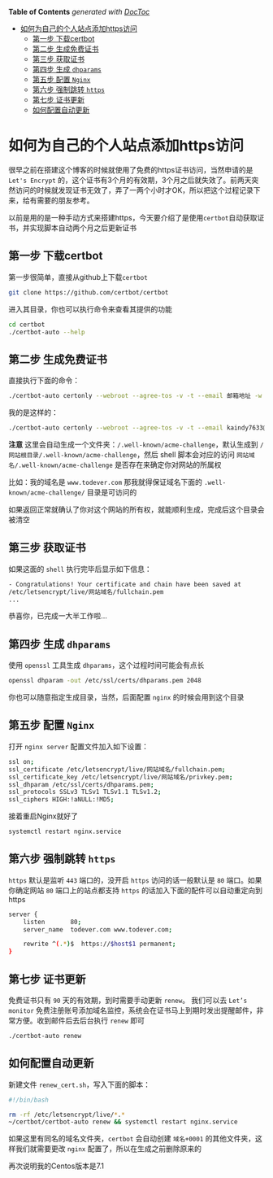<!-- START doctoc generated TOC please keep comment here to allow auto update -->
<!-- DON'T EDIT THIS SECTION, INSTEAD RE-RUN doctoc TO UPDATE -->
**Table of Contents**  *generated with [DocToc](https://github.com/thlorenz/doctoc)*

- [如何为自己的个人站点添加https访问](#%E5%A6%82%E4%BD%95%E4%B8%BA%E8%87%AA%E5%B7%B1%E7%9A%84%E4%B8%AA%E4%BA%BA%E7%AB%99%E7%82%B9%E6%B7%BB%E5%8A%A0https%E8%AE%BF%E9%97%AE)
  - [第一步 下载certbot](#%E7%AC%AC%E4%B8%80%E6%AD%A5-%E4%B8%8B%E8%BD%BDcertbot)
  - [第二步 生成免费证书](#%E7%AC%AC%E4%BA%8C%E6%AD%A5-%E7%94%9F%E6%88%90%E5%85%8D%E8%B4%B9%E8%AF%81%E4%B9%A6)
  - [第三步 获取证书](#%E7%AC%AC%E4%B8%89%E6%AD%A5-%E8%8E%B7%E5%8F%96%E8%AF%81%E4%B9%A6)
  - [第四步 生成 `dhparams`](#%E7%AC%AC%E5%9B%9B%E6%AD%A5-%E7%94%9F%E6%88%90-dhparams)
  - [第五步 配置 `Nginx`](#%E7%AC%AC%E4%BA%94%E6%AD%A5-%E9%85%8D%E7%BD%AE-nginx)
  - [第六步 强制跳转 `https`](#%E7%AC%AC%E5%85%AD%E6%AD%A5-%E5%BC%BA%E5%88%B6%E8%B7%B3%E8%BD%AC-https)
  - [第七步 证书更新](#%E7%AC%AC%E4%B8%83%E6%AD%A5-%E8%AF%81%E4%B9%A6%E6%9B%B4%E6%96%B0)
  - [如何配置自动更新](#%E5%A6%82%E4%BD%95%E9%85%8D%E7%BD%AE%E8%87%AA%E5%8A%A8%E6%9B%B4%E6%96%B0)

<!-- END doctoc generated TOC please keep comment here to allow auto update -->

# 如何为自己的个人站点添加https访问

很早之前在搭建这个博客的时候就使用了免费的https证书访问，当然申请的是 `Let's Encrypt` 的，这个证书有3个月的有效期，3个月之后就失效了。前两天突然访问的时候就发现证书无效了，弄了一两个小时才OK，所以把这个过程记录下来，给有需要的朋友参考。

以前是用的是一种手动方式来搭建https，今天要介绍了是使用`certbot`自动获取证书，并实现脚本自动两个月之后更新证书

## 第一步 下载certbot

第一步很简单，直接从github上下载`certbot`

```bash
git clone https://github.com/certbot/certbot
```

进入其目录，你也可以执行命令来查看其提供的功能

```bash
cd certbot
./certbot-auto --help
```

## 第二步 生成免费证书

直接执行下面的命令：

```bash
./certbot-auto certonly --webroot --agree-tos -v -t --email 邮箱地址 -w 网站根目录 -d 网站域名
```

我的是这样的：

```bash
./certbot-auto certonly --webroot --agree-tos -v -t --email kaindy7633@gmail.com -w /home/www/todever -d www.todever.com
```

**注意** 这里会自动生成一个文件夹：`/.well-known/acme-challenge`，默认生成到 `/网站根目录/.well-known/acme-challenge`，然后 shell 脚本会对应的访问 `网站域名/.well-known/acme-challenge` 是否存在来确定你对网站的所属权

比如：我的域名是 `www.todever.com` 那我就得保证域名下面的 `.well-known/acme-challenge/` 目录是可访问的

如果返回正常就确认了你对这个网站的所有权，就能顺利生成，完成后这个目录会被清空

## 第三步 获取证书

如果这面的 `shell` 执行完毕后显示如下信息：

```bash
- Congratulations! Your certificate and chain have been saved at
/etc/letsencrypt/live/网站域名/fullchain.pem
...
```

恭喜你，已完成一大半工作啦...

## 第四步 生成 `dhparams`

使用 `openssl` 工具生成 `dhparams`，这个过程时间可能会有点长

```bash
openssl dhparam -out /etc/ssl/certs/dhparams.pem 2048
```

你也可以随意指定生成目录，当然，后面配置 `nginx` 的时候会用到这个目录

## 第五步 配置 `Nginx`

打开 `nginx server` 配置文件加入如下设置：

```bash
ssl on;
ssl_certificate /etc/letsencrypt/live/网站域名/fullchain.pem;
ssl_certificate_key /etc/letsencrypt/live/网站域名/privkey.pem;
ssl_dhparam /etc/ssl/certs/dhparams.pem;
ssl_protocols SSLv3 TLSv1 TLSv1.1 TLSv1.2;
ssl_ciphers HIGH:!aNULL:!MD5;
```

接着重启Nginx就好了

```bash
systemctl restart nginx.service
```

## 第六步 强制跳转 `https`

`https` 默认是监听 `443` 端口的，没开启 `https` 访问的话一般默认是 `80` 端口。如果你确定网站 `80` 端口上的站点都支持 `https` 的话加入下面的配件可以自动重定向到 https

```bash
server {
    listen       80;
    server_name  todever.com www.todever.com;

    rewrite ^(.*)$  https://$host$1 permanent;
}
```

## 第七步 证书更新

免费证书只有 `90` 天的有效期，到时需要手动更新 `renew`。 我们可以去 `Let’s monitor` 免费注册账号添加域名监控，系统会在证书马上到期时发出提醒邮件，非常方便。收到邮件后去后台执行 `renew` 即可

```bash
./certbot-auto renew
```

## 如何配置自动更新

新建文件 `renew_cert.sh`，写入下面的脚本：

```bash
#!/bin/bash

rm -rf /etc/letsencrypt/live/*.* 
~/certbot/certbot-auto renew && systemctl restart nginx.service
```

如果这里有同名的域名文件夹，`certbot` 会自动创建 `域名+0001` 的其他文件夹，这样我们就需要更改 `nginx` 配置了，所以在生成之前删除原来的

再次说明我的Centos版本是7.1


